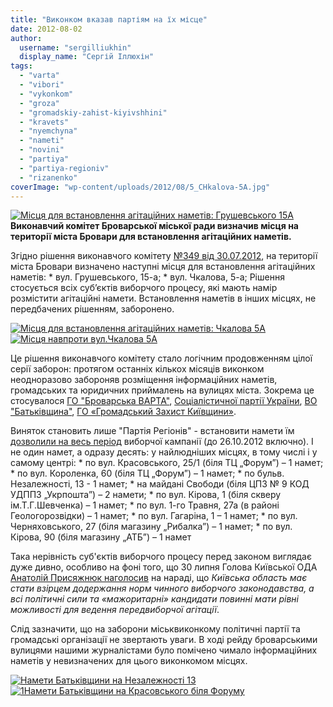 ```yaml
---
title: "Виконком вказав партіям на їх місце"
date: 2012-08-02
author: 
  username: "sergilliukhin"
  display_name: "Сергій Іллюхін"
tags: 
  - "varta"
  - "vibori"
  - "vykonkom"
  - "groza"
  - "gromadskiy-zahist-kiyivshhini"
  - "kravets"
  - "nyemchyna"
  - "nameti"
  - "novini"
  - "partiya"
  - "partiya-regioniv"
  - "rizanenko"
coverImage: "wp-content/uploads/2012/08/5_CHkalova-5A.jpg"
---
```


[![](https://mpz.brovary.org/wp-content/uploads/2012/08/1_Grushevskogo-15A.jpg "Місця для встановлення агітаційних наметів: Грушевського 15А")](https://mpz.brovary.org/wp-content/uploads/2012/08/1_Grushevskogo-15A.jpg)**Виконавчий комітет Броварської міської ради визначив місця на території міста Бровари для встановлення агітаційних наметів.**

Згідно рішення виконавчого комітету [№349 від 30.07.2012](http://docs.brovary.org/p3702/30.07.2012/349 "Рішення виконавчого комітету"), на території міста Бровари визначено наступні місця для встановлення агітаційних наметів: \* вул. Грушевського, 15-а; \* вул. Чкалова, 5-а; Рішення стосується всіх суб’єктів виборчого процесу, які мають намір розмістити агітаційні намети. Встановлення наметів в інших місцях, не передбачених рішенням, заборонено.

[![](https://mpz.brovary.org/wp-content/uploads/2012/08/7_CHkalova-5A.jpg "Місця для встановлення агітаційних наметів: Чкалова 5А")](https://mpz.brovary.org/wp-content/uploads/2012/08/7_CHkalova-5A.jpg)[![](https://mpz.brovary.org/wp-content/uploads/2012/08/5_CHkalova-5A.jpg "Місця навпроти вул.Чкалова 5А")](https://mpz.brovary.org/wp-content/uploads/2012/08/5_CHkalova-5A.jpg)

Це рішення виконавчого комітету стало логічним продовженням цілої серії заборон: протягом останніх кількох місяців виконком неодноразово забороняв розміщення інформаційних наметів, громадських та юридичних приймалень на вулицях міста. Зокрема це стосувалося [ГО "Броварська ВАРТА"](http://docs.brovary.org/p2347/23.05.2012/236), [Соціалістичної партії України](http://docs.brovary.org/p2348/23.05.2012/235), [ВО "Батьківщина"](http://docs.brovary.org/p3094/15.06.2012/285), [ГО «Громадський Захист Київщини»](http://docs.brovary.org/p3699/26.07.2012/344).

Виняток становить лише "Партія Регіонів" - встановити намети їм [дозволили на весь період](http://docs.brovary.org/p3657/20.07.2012/343) виборчої кампанії (до 26.10.2012 включно). І не один намет, а одразу десять: у найлюдніших місцях, в тому числі і у самому центрі: \* по вул. Красовського, 25/1 (біля ТЦ „Форум”) – 1 намет; \* по вул. Короленка, 60 (біля ТЦ „Форум”) – 1 намет; \* по бульв. Незалежності, 13 - 1 намет; \* на майдані Свободи (біля ЦПЗ № 9 КОД УДППЗ „Укрпошта”) – 2 намети; \* по вул. Кірова, 1 (біля скверу ім.Т.Г.Шевченка) – 1 намет; \* по вул. 1-го Травня, 27а (в районі Геологорозвідки) – 1 намет; \* по вул. Гагаріна, 1 – 1 намет; \* по вул. Черняховського, 27 (біля магазину „Рибалка”) – 1 намет; \* по вул. Кірова, 90 (біля магазину „АТБ”) – 1 намет

Така нерівність суб'єктів виборчого процесу перед законом виглядає дуже дивно, особливо на фоні того, що 30 липня Голова Київської ОДА [Анатолій Присяжнюк наголосив](http://www.unian.ua/news/517671-kijivskiy-gubernator-obitsyae-scho-vibori-budut-zrazkovimi.html) на нараді, що _Київська область має стати взірцем додержання норм чинного виборчого законодавства, а всі політичні сили та «мажоритарні» кандидати повинні мати рівні можливості для ведення передвиборчої агітації_.

Слід зазначити, що на заборони міськвиконкому політичні партії та громадські організації не звертають уваги. В ході рейду броварськими вулицями нашими журналістами було помічено чимало інформаційних наметів у невизначених для цього виконкомом місцях.

[![](https://mpz.brovary.org/wp-content/uploads/2012/08/12_Nameti-Batkivshhini-na-Nezalezhnosti-13.jpg "Намети Батьківщини на Незалежності 13")](https://mpz.brovary.org/wp-content/uploads/2012/08/12_Nameti-Batkivshhini-na-Nezalezhnosti-13.jpg)[![](https://mpz.brovary.org/wp-content/uploads/2012/08/16_Nameti-Batkivshhini-na-Krasovskogo-bilya-Forumu.jpg "1Намети Батьківщини на Красовського біля Форуму")](https://mpz.brovary.org/wp-content/uploads/2012/08/16_Nameti-Batkivshhini-na-Krasovskogo-bilya-Forumu.jpg)
